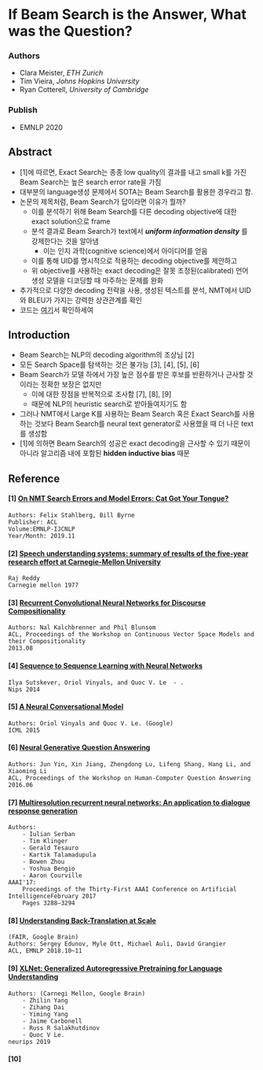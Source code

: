 # If Beam Search is the Answer, What was the Question?

### Authors
- Clara Meister, _ETH Zurich_
- Tim Vieira, _Johns Hopkins University_
- Ryan Cotterell, _University of Cambridge_
### Publish
- EMNLP 2020

## Abstract
- [1]에 따르면, Exact Search는 종종 low quality의 결과를 내고 small k를 가진 Beam Search는 높은 search error rate을 가짐
- 대부분의 language생성 문제에서 SOTA는 Beam Search를 활용한 경우라고 함.
- 논문의 제목처럼, Beam Search가 답이라면 이유가 뭘까?
  - 이를 분석하기 위해 Beam Search를 다른 decoding objective에 대한 exact solution으로 frame
  - 분석 결과로 Beam Search가 text에서 **_uniform information density_** 를 강제한다는 것을 알아냄
    - 이는 인지 과학(cognitive science)에서 아이디어를 얻음
  - 이를 통해 UID를 명시적으로 적용하는 decoding objective를 제안하고
  - 위 objective를 사용하는 exact decoding은 잘못 조정된(calibrated) 언어 생성 모델을 디코딩할 때 마주하는 문제를 완화
- 추가적으로 다양한 decoding 전략을 사용, 생성된 텍스트를 분석, NMT에서 UID와 BLEU가 가지는 강력한 상관관계를 확인
- 코드는 [여기](https://github.com/rycolab/uid-decoding)서 확인하세여

## Introduction
- Beam Search는 NLP의 decoding algorithm의 조상님 [2]
- 모든 Search Space를 탐색하는 것은 불가능 [3], [4], [5], [6]
- Beam Search가 모델 하에서 가장 높은 점수를 받은 후보를 반환하거나 근사할 것이라는 정확한 보장은 없지만
  - 이에 대한 장점을 반복적으로 조사함 [7], [8], [9]
  - 때문에 NLP의 heuristic search로 받아들여지기도 함
- 그러나 NMT에서 Large K를 사용하는 Beam Search 혹은 Exact Search를 사용하는 것보다 Beam Search를 neural text generator로 사용했을 때 더 나은 text를 생성함
- [1]에 의하면 Beam Search의 성공은 exact decoding을 근사할 수 있기 때문이 아니라 알고리즘 내에 포함된 **hidden inductive bias** 때문
  

## Reference

#### [1] [On NMT Search Errors and Model Errors: Cat Got Your Tongue?](https://www.aclweb.org/anthology/D19-1331/)
```
Authors: Felix Stahlberg, Bill Byrne
Publisher: ACL
Volume:EMNLP-IJCNLP
Year/Month: 2019.11
```

#### [2] [Speech understanding systems: summary of results of the five-year research effort at Carnegie-Mellon University](https://kilthub.cmu.edu/articles/Speech_understanding_systems_summary_of_results_of_the_five-year_research_effort_at_Carnegie-Mellon_University_/6609821/1)
```
Raj Reddy
Carnegie mellon 1977
```

#### [3] [Recurrent Convolutional Neural Networks for Discourse Compositionality](https://www.aclweb.org/anthology/W13-3214/)
```
Authors: Nal Kalchbrenner and Phil Blunsom
ACL, Proceedings of the Workshop on Continuous Vector Space Models and their Compositionality
2013.08
```
  
#### [4] [Sequence to Sequence Learning with Neural Networks](https://proceedings.neurips.cc/paper/2014/file/a14ac55a4f27472c5d894ec1c3c743d2-Paper.pdf)
```
Ilya Sutskever, Oriol Vinyals, and Quoc V. Le  - .
Nips 2014
```

#### [5] [A Neural Conversational Model](https://arxiv.org/pdf/1506.05869.pdf)
```
Authors: Oriol Vinyals and Quoc V. Le. (Google)
ICML 2015
```

#### [6] [Neural Generative Question Answering](https://www.aclweb.org/anthology/W16-0106/)
```
Authors: Jun Yin, Xin Jiang, Zhengdong Lu, Lifeng Shang, Hang Li, and Xiaoming Li
ACL, Proceedings of the Workshop on Human-Computer Question Answering
2016.06
```

#### [7] [Multiresolution recurrent neural networks: An application to dialogue response generation](https://dl.acm.org/doi/10.5555/3298023.3298046)
```
Authors:
    - Iulian Serban
    - Tim Klinger
    - Gerald Tesauro
    - Kartik Talamadupula
    - Bowen Zhou
    - Yoshua Bengio
    - Aaron Courville
AAAI'17: 
    Proceedings of the Thirty-First AAAI Conference on Artificial IntelligenceFebruary 2017
    Pages 3288–3294
```

#### [8] [Understanding Back-Translation at Scale](https://www.aclweb.org/anthology/D18-1045/)
```
(FAIR, Google Brain)
Authors: Sergey Edunov, Myle Ott, Michael Auli, David Grangier
ACL, EMNLP 2018.10~11
```

#### [9] [XLNet: Generalized Autoregressive Pretraining for Language Understanding](https://proceedings.neurips.cc/paper/2019/file/dc6a7e655d7e5840e66733e9ee67cc69-Paper.pdf)
```
Authors: (Carnegi Mellon, Google Brain)
    - Zhilin Yang
    - Zihang Dai
    - Yiming Yang
    - Jaime Carbonell
    - Russ R Salakhutdinov
    - Quoc V Le.
neurips 2019
```

#### [10] []()

